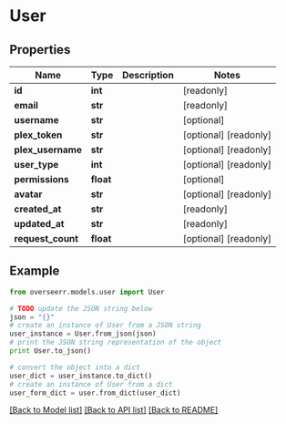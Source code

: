 # User


## Properties
Name | Type | Description | Notes
------------ | ------------- | ------------- | -------------
**id** | **int** |  | [readonly] 
**email** | **str** |  | [readonly] 
**username** | **str** |  | [optional] 
**plex_token** | **str** |  | [optional] [readonly] 
**plex_username** | **str** |  | [optional] [readonly] 
**user_type** | **int** |  | [optional] [readonly] 
**permissions** | **float** |  | [optional] 
**avatar** | **str** |  | [optional] [readonly] 
**created_at** | **str** |  | [readonly] 
**updated_at** | **str** |  | [readonly] 
**request_count** | **float** |  | [optional] [readonly] 

## Example

```python
from overseerr.models.user import User

# TODO update the JSON string below
json = "{}"
# create an instance of User from a JSON string
user_instance = User.from_json(json)
# print the JSON string representation of the object
print User.to_json()

# convert the object into a dict
user_dict = user_instance.to_dict()
# create an instance of User from a dict
user_form_dict = user.from_dict(user_dict)
```
[[Back to Model list]](../README.md#documentation-for-models) [[Back to API list]](../README.md#documentation-for-api-endpoints) [[Back to README]](../README.md)


